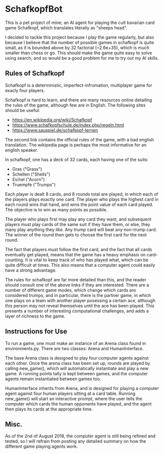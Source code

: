 # SchafkopfBot

This is a pet project of mine; an AI agent for playing the cult bavarian card game Schafkopf, which translates literally as "sheeps head".

I decided to tackle this project because I play the game regularly, but also because I believe that the number of possible games in schafkopf is quite small, as it is bounded above by 32 factorial (~2.6e+35), which is much smaller than chess or go. This should make the game quite easy to solve using search, and so would be a good problem for me to try out my AI skills. 


## Rules of Schafkopf

Schafkopf is a deterministic, imperfect-infromation, multiplayer game for exacly four players. 

Schafkopf is hard to learn, and there are many resources online detailing the rules of the game, although few are in English. The following sites should be useful:

- https://en.wikipedia.org/wiki/Schafkopf
- https://www.schafkopfschule.de/index.php/regeln.html
- https://www.sauspiel.de/schafkopf-lernen

The second link contains the official rules of the game, with a bad english translation. The wikipedia page is perhaps the most informative for an english speaker. 

In schafkopf, one has a deck of 32 cards, each having one of the suits:
- Gras ("Grass")
- Schellen ("Shells")
- Eichel ("Acorn")
- Truempfe ("Trumps")

Each player is dealt 8 cards, and 8 rounds total are played, in which each of the players plays exactly one card. The player who plays the highest card in each round wins that hand, and wins the point value of each card played. The objective is to win as many points as possible. 

The player who plays first may play any card they want, and subsequent players must play cards of the same suit if they have them, or else, they many play anything they like. Any trump card will beat any non-trump card. The winner of the round then gets to choose the first card for the next round. 

The fact that players must follow the first card, and the fact that all cards eventually get played, means that the game has a heavy emphasis on card-counting. It is vital to keep track of who has played what, which can be quite difficult at times. This also means that a computer agent could easily have a strong advantage. 

The rules for schafkopf are far more detailed than this, and the reader should consult one of the above links if they are interested. There are a number of different game modes, which change which cards are considered trumps, and in particular, there is the partner game, in which one plays on a team with another player posessing a certain ace, although this person may not reveal themselves until the ace has been played. This presents a number of interesting computational challenges, and adds a layer of richness to the game. 

## Instructions for Use

To run a game, one must make an instance of an Arena class found in environments.py. There are two classes: Arena and HumanInterface. 

The base Arena class is designed to play four computer agents against each other. Once the arena class has been set up, rounds are played by calling new_game(), which will automatically instantiate and play a new game. A running points tally is kept between games, and the computer agents remain instantiated between games too. 

HumanInterface inherits from Arena, and is designed for playing a computer agent against four human players sitting at a card table. Running new_game() will start an interactive prompt, where the user tells the computer which cards the human opponents have played, and the agent then plays its cards at the appropriate time. 


## Misc.

As of the 2nd of August 2018, the computer agent is still being refined and tested, so I will refrain from posting any detailed summary on how the different game playing agents work. 